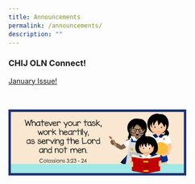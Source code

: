 ```yaml
---
title: Announcements
permalink: /announcements/
description: ""
---
```

### CHIJ OLN Connect! 
<a href="/files/2023Connect/OLN_Connect_P001r1.pdf" target="_blank" rel="noopener">January Issue!</a>
<br><br><br>

<img src="/images/Banner and Logo/WEBSITE BANNER 202301.jpg" style="width:70%; height:70%;" alt="School Theme 2023" class="center">
